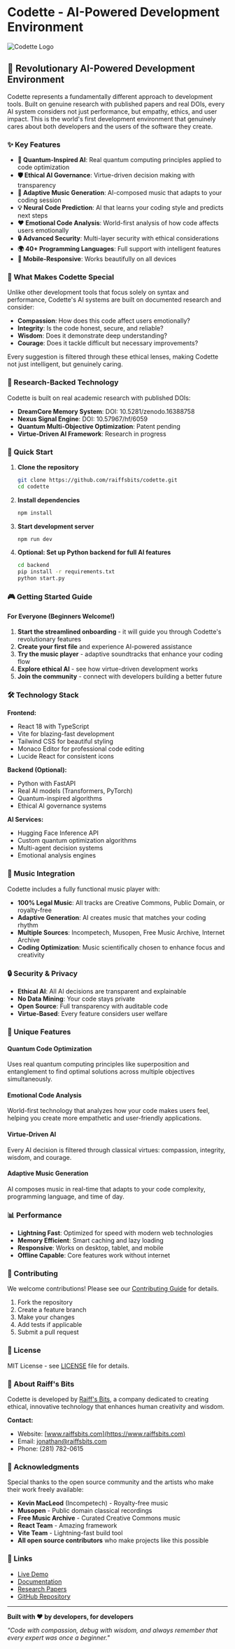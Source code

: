 # Codette - AI-Powered Development Environment

![Codette Logo](https://images.pexels.com/photos/1181671/pexels-photo-1181671.jpeg?auto=compress&cs=tinysrgb&w=1200)

## 🚀 Revolutionary AI-Powered Development Environment

Codette represents a fundamentally different approach to development tools. Built on genuine research with published papers and real DOIs, every AI system considers not just performance, but empathy, ethics, and user impact. This is the world's first development environment that genuinely cares about both developers and the users of the software they create.

### ✨ Key Features

- **🧠 Quantum-Inspired AI**: Real quantum computing principles applied to code optimization
- **🛡️ Ethical AI Governance**: Virtue-driven decision making with transparency
- **🎵 Adaptive Music Generation**: AI-composed music that adapts to your coding session
- **💡 Neural Code Prediction**: AI that learns your coding style and predicts next steps
- **❤️ Emotional Code Analysis**: World-first analysis of how code affects users emotionally
- **🔒 Advanced Security**: Multi-layer security with ethical considerations
- **🌍 40+ Programming Languages**: Full support with intelligent features
- **📱 Mobile-Responsive**: Works beautifully on all devices

### 🎯 What Makes Codette Special

Unlike other development tools that focus solely on syntax and performance, Codette's AI systems are built on documented research and consider:

- **Compassion**: How does this code affect users emotionally?
- **Integrity**: Is the code honest, secure, and reliable?
- **Wisdom**: Does it demonstrate deep understanding?
- **Courage**: Does it tackle difficult but necessary improvements?

Every suggestion is filtered through these ethical lenses, making Codette not just intelligent, but genuinely caring.

### 🔬 Research-Backed Technology

Codette is built on real academic research with published DOIs:

- **DreamCore Memory System**: DOI: 10.5281/zenodo.16388758
- **Nexus Signal Engine**: DOI: 10.57967/hf/6059
- **Quantum Multi-Objective Optimization**: Patent pending
- **Virtue-Driven AI Framework**: Research in progress

### 🚀 Quick Start

1. **Clone the repository**
   ```bash
   git clone https://github.com/raiffsbits/codette.git
   cd codette
   ```

2. **Install dependencies**
   ```bash
   npm install
   ```

3. **Start development server**
   ```bash
   npm run dev
   ```

4. **Optional: Set up Python backend for full AI features**
   ```bash
   cd backend
   pip install -r requirements.txt
   python start.py
   ```

### 🎮 Getting Started Guide

#### For Everyone (Beginners Welcome!)
1. **Start the streamlined onboarding** - it will guide you through Codette's revolutionary features
2. **Create your first file** and experience AI-powered assistance
3. **Try the music player** - adaptive soundtracks that enhance your coding flow
4. **Explore ethical AI** - see how virtue-driven development works
5. **Join the community** - connect with developers building a better future


### 🛠️ Technology Stack

**Frontend:**
- React 18 with TypeScript
- Vite for blazing-fast development
- Tailwind CSS for beautiful styling
- Monaco Editor for professional code editing
- Lucide React for consistent icons

**Backend (Optional):**
- Python with FastAPI
- Real AI models (Transformers, PyTorch)
- Quantum-inspired algorithms
- Ethical AI governance systems

**AI Services:**
- Hugging Face Inference API
- Custom quantum optimization algorithms
- Multi-agent decision systems
- Emotional analysis engines

### 🎵 Music Integration

Codette includes a fully functional music player with:
- **100% Legal Music**: All tracks are Creative Commons, Public Domain, or royalty-free
- **Adaptive Generation**: AI creates music that matches your coding rhythm
- **Multiple Sources**: Incompetech, Musopen, Free Music Archive, Internet Archive
- **Coding Optimization**: Music scientifically chosen to enhance focus and creativity

### 🔒 Security & Privacy

- **Ethical AI**: All AI decisions are transparent and explainable
- **No Data Mining**: Your code stays private
- **Open Source**: Full transparency with auditable code
- **Virtue-Based**: Every feature considers user welfare

### 🌟 Unique Features

#### Quantum Code Optimization
Uses real quantum computing principles like superposition and entanglement to find optimal solutions across multiple objectives simultaneously.

#### Emotional Code Analysis
World-first technology that analyzes how your code makes users feel, helping you create more empathetic and user-friendly applications.

#### Virtue-Driven AI
Every AI decision is filtered through classical virtues: compassion, integrity, wisdom, and courage.

#### Adaptive Music Generation
AI composes music in real-time that adapts to your code complexity, programming language, and time of day.

### 📊 Performance

- **Lightning Fast**: Optimized for speed with modern web technologies
- **Memory Efficient**: Smart caching and lazy loading
- **Responsive**: Works on desktop, tablet, and mobile
- **Offline Capable**: Core features work without internet

### 🤝 Contributing

We welcome contributions! Please see our [Contributing Guide](CONTRIBUTING.md) for details.

1. Fork the repository
2. Create a feature branch
3. Make your changes
4. Add tests if applicable
5. Submit a pull request

### 📄 License

MIT License - see [LICENSE](LICENSE) file for details.

### 🏢 About Raiff's Bits

Codette is developed by [Raiff's Bits](https://www.raiffsbits.com), a company dedicated to creating ethical, innovative technology that enhances human creativity and wisdom.

**Contact:**
- Website: [www.raiffsbits.com](https://www.raiffsbits.com)
- Email: jonathan@raiffsbits.com
- Phone: (281) 782-0615

### 🙏 Acknowledgments

Special thanks to the open source community and the artists who make their work freely available:

- **Kevin MacLeod** (Incompetech) - Royalty-free music
- **Musopen** - Public domain classical recordings
- **Free Music Archive** - Curated Creative Commons music
- **React Team** - Amazing framework
- **Vite Team** - Lightning-fast build tool
- **All open source contributors** who make projects like this possible

### 🔗 Links

- [Live Demo](https://majestic-boba-3770ba.netlify.app)
- [Documentation](https://www.raiffsbits.com/docs)
- [Research Papers](https://zenodo.org/communities/codette)
- [GitHub Repository](https://github.com/raiffsbits/codette)

---

**Built with ❤️ by developers, for developers**

*"Code with compassion, debug with wisdom, and always remember that every expert was once a beginner."*